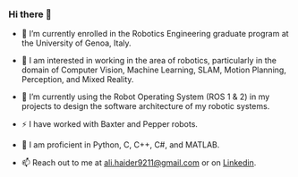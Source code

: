 ### Hi there 👋

<!--
**alihaidersays/alihaidersays** is a ✨ _special_ ✨ repository because its `README.md` (this file) appears on your GitHub profile.

Here are some ideas to get you started:

- 🔭 I’m currently working on ...
- 🌱 I’m currently learning ...
- 👯 I’m looking to collaborate on ...
- 🤔 I’m looking for help with ...
- 💬 Ask me about ...
- 📫 How to reach me: ...
- 😄 Pronouns: ...
- ⚡ Fun fact: ...
-->

- 🔭 I’m currently enrolled in the Robotics Engineering graduate program at the University of Genoa, Italy.
- 👯 I am interested in working in the area of robotics, particularly in the domain of Computer Vision, Machine Learning, SLAM, Motion Planning, Perception, and Mixed Reality.
- 🌱 I’m currently using the Robot Operating System (ROS 1 & 2) in my projects to design the software architecture of my robotic systems.
- ⚡ I have worked with Baxter and Pepper robots.
- 🐍 I am proficient in Python, C, C++, C#, and MATLAB.

- 📫 Reach out to me at ali.haider9211@gmail.com or on [Linkedin](https://www.linkedin.com/in/malihaider/).
